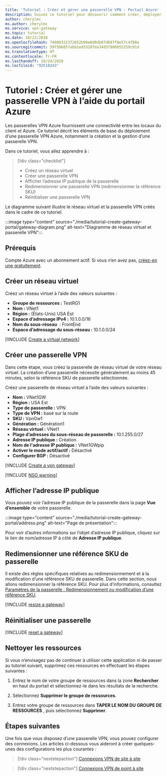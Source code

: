 ```yaml
---
title: 'Tutoriel : Créer et gérer une passerelle VPN : Portail Azure'
description: Suivez ce tutoriel pour découvrir comment créer, déployer et gérer une passerelle VPN Azure à l’aide du portail.
author: cherylmc
ms.author: cherylmc
ms.service: vpn-gateway
ms.topic: tutorial
ms.date: 10/23/2020
ms.openlocfilehash: 74000322372652b90e0d0db07d687f8e57c4f88e
ms.sourcegitcommit: 59f506857abb1ed3328fda34d37800b55159c91d
ms.translationtype: HT
ms.contentlocale: fr-FR
ms.lasthandoff: 10/24/2020
ms.locfileid: "92518243"
---
```

# <a name="tutorial-create-and-manage-a-vpn-gateway-using-azure-portal"></a>Tutoriel : Créer et gérer une passerelle VPN à l’aide du portail Azure

Les passerelles VPN Azure fournissent une connectivité entre les locaux du client et Azure. Ce tutoriel décrit les éléments de base du déploiement d’une passerelle VPN Azure, notamment la création et la gestion d’une passerelle VPN.

Dans ce tutoriel, vous allez apprendre à :

> [!div class="checklist"]
> * Créez un réseau virtuel
> * Créer une passerelle VPN
> * Afficher l’adresse IP publique de la passerelle
> * Redimensionner une passerelle VPN (redimensionner la référence SKU)
> * Réinitialiser une passerelle VPN

Le diagramme suivant illustre le réseau virtuel et la passerelle VPN créés dans le cadre de ce tutoriel.

:::image type="content" source="./media/tutorial-create-gateway-portal/gateway-diagram.png" alt-text="Diagramme de réseau virtuel et passerelle VPN":::

## <a name="prerequisites"></a>Prérequis

Compte Azure avec un abonnement actif. Si vous n’en avez pas, [créez-en une gratuitement](https://azure.microsoft.com/free/?ref=microsoft.com&utm_source=microsoft.com&utm_medium=docs&utm_campaign=visualstudio).

## <a name="create-a-virtual-network"></a><a name="CreatVNet"></a>Créer un réseau virtuel

Créez un réseau virtuel à l’aide des valeurs suivantes :

* **Groupe de ressources :** TestRG1
* **Nom :** VNet1
* **Région :** (États-Unis) USA Est
* **Espace d’adressage IPv4 :** 10.1.0.0/16
* **Nom du sous-réseau**  : FrontEnd
* **Espace d’adressage du sous-réseau :** 10.1.0.0/24

[!INCLUDE [Create a virtual network](../../includes/vpn-gateway-basic-vnet-rm-portal-include.md)]

## <a name="create-a-vpn-gateway"></a><a name="VNetGateway"></a>Créer une passerelle VPN

Dans cette étape, vous créez la passerelle de réseau virtuel de votre réseau virtuel. La création d’une passerelle nécessite généralement au moins 45 minutes, selon la référence SKU de passerelle sélectionnée.

Créez une passerelle de réseau virtuel à l’aide des valeurs suivantes :

* **Nom :** VNet1GW
* **Région :** USA Est
* **Type de passerelle :** VPN
* **Type de VPN :** basé sur la route
* **SKU :** VpnGw1
* **Génération :** Génération1
* **Réseau virtuel :** VNet1
* **Plage d’adresses du sous-réseau de passerelle :** 10.1.255.0/27
* **Adresse IP publique :** Création
* **Nom de l'adresse IP publique :** VNet1GWpip
* **Activer le mode actif/actif :** Désactivé
* **Configurer BGP :** Désactivé

[!INCLUDE [Create a vpn gateway](../../includes/vpn-gateway-add-gw-rm-portal-include.md)]

[!INCLUDE [NSG warning](../../includes/vpn-gateway-no-nsg-include.md)]

## <a name="view-the-public-ip-address"></a><a name="view"></a>Afficher l’adresse IP publique

Vous pouvez voir l’adresse IP publique de la passerelle dans la page **Vue d’ensemble** de votre passerelle.

:::image type="content" source="./media/tutorial-create-gateway-portal/address.png" alt-text="Page de présentation":::

Pour voir d’autres informations sur l’objet d’adresse IP publique, cliquez sur le lien de nom/adresse IP à côté de **Adresse IP publique**.

## <a name="resize-a-gateway-sku"></a><a name="resize"></a>Redimensionner une référence SKU de passerelle

Il existe des règles spécifiques relatives au redimensionnement et à la modification d’une référence SKU de passerelle. Dans cette section, nous allons redimensionner la référence SKU. Pour plus d’informations, consultez [Paramètres de la passerelle : Redimensionnement ou modification d’une référence SKU](vpn-gateway-about-vpn-gateway-settings.md#resizechange).

[!INCLUDE [resize a gateway](../../includes/vpn-gateway-resize-gw-portal-include.md)]

## <a name="reset-a-gateway"></a><a name="reset"></a>Réinitialiser une passerelle

[!INCLUDE [reset a gateway](../../includes/vpn-gateway-reset-gw-portal-include.md)]

## <a name="clean-up-resources"></a>Nettoyer les ressources

Si vous n’envisagez pas de continuer à utiliser cette application ni de passer au tutoriel suivant, supprimez ces ressources en effectuant les étapes suivantes :

1. Entrez le nom de votre groupe de ressources dans la zone **Rechercher** en haut du portail et sélectionnez-le dans les résultats de la recherche.

1. Sélectionnez **Supprimer le groupe de ressources**.

1. Entrez votre groupe de ressources dans **TAPER LE NOM DU GROUPE DE RESSOURCES** , puis sélectionnez **Supprimer**.

## <a name="next-steps"></a>Étapes suivantes

Une fois que vous disposez d’une passerelle VPN, vous pouvez configurer des connexions. Les articles ci-dessous vous aideront à créer quelques-unes des configurations les plus courantes :

> [!div class="nextstepaction"]
> [Connexions VPN de site à site](vpn-gateway-howto-site-to-site-resource-manager-portal.md)

> [!div class="nextstepaction"]
> [Connexions VPN de point à site](vpn-gateway-howto-point-to-site-resource-manager-portal.md)
